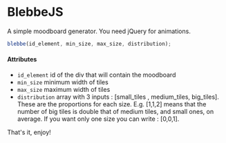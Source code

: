 BlebbeJS
========

A simple moodboard generator. You need jQuery for animations.
```javascript
blebbe(id_element, min_size, max_size, distribution);
```

#### Attributes
+ `id_element` id of the div that will contain the moodboard
+ `min_size` minimum width of tiles
+ `max_size` maximum width of tiles
+ `distribution` array with 3 inputs : [small_tiles , medium_tiles, big_tiles]. These are the proportions for each size. E.g. [1,1,2] means that the number of big tiles is double that of medium tiles, and small ones, on average. If you want only one size you can write : [0,0,1].

That's it, enjoy!
